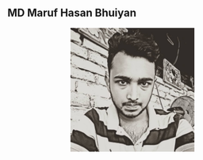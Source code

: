 <h2>MD Maruf Hasan Bhuiyan</h2>
<p align="center"> <img src="https://github.com/mmarufhb/Code-with-Redoy-MERN-Stack-Private-Batch-1/blob/main/Resources/HTML/HTML_Anisul_Islam/img.jpg" alt="MD Maruf Hasan Bhuiyan" style="width: 250px; height:250px;"></p>
